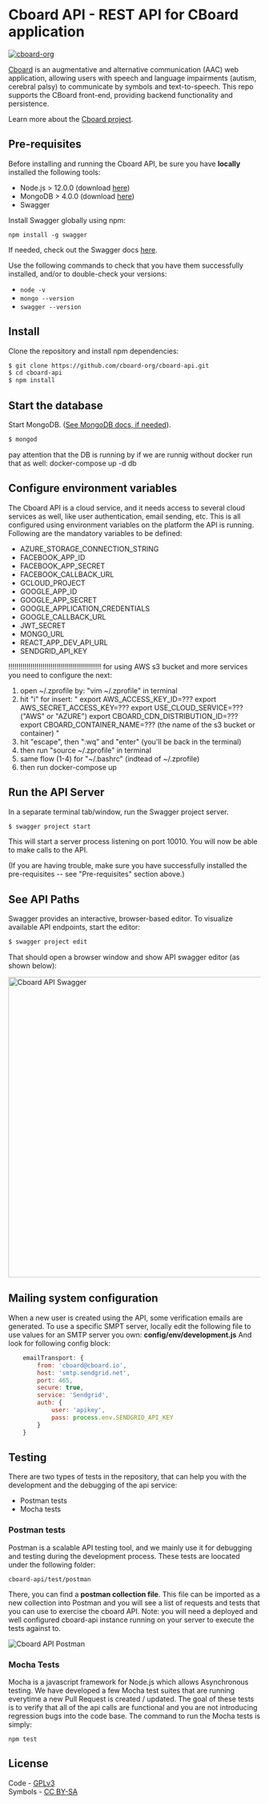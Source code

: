 # Cboard API - REST API for CBoard application

[![cboard-org](https://circleci.com/gh/cboard-org/cboard-api.svg?style=shield)](https://app.circleci.com/pipelines/github/cboard-org/cboard-api)

[Cboard](https://app.cboard.io/) is an augmentative and alternative communication (AAC) web application, allowing users with speech and language impairments (autism, cerebral palsy) to communicate by symbols and text-to-speech. This repo supports the CBoard front-end, providing backend functionality and persistence.

Learn more about the [Cboard project](https://github.com/cboard-org/cboard).

## Pre-requisites

Before installing and running the Cboard API, be sure you have **locally** installed the following tools:

- Node.js > 12.0.0 (download [here](https://nodejs.org/en/download/))
- MongoDB > 4.0.0 (download [here](https://docs.mongodb.com/manual/installation/))
- Swagger

Install Swagger globally using npm:

`npm install -g swagger`

If needed, check out the Swagger docs [here](https://github.com/swagger-api/swagger-node/blob/master/docs/install.md).

Use the following commands to check that you have them successfully installed, and/or to double-check your versions:

- `node -v`
- `mongo --version`
- `swagger --version`

## Install

Clone the repository and install npm dependencies:

```bash
$ git clone https://github.com/cboard-org/cboard-api.git
$ cd cboard-api
$ npm install
```

## Start the database

Start MongoDB. ([See MongoDB docs, if needed](https://docs.mongodb.com/manual/tutorial/manage-mongodb-processes/)).

```bash
$ mongod
```

pay attention that the DB is running by
if we are runnig without docker run that as well:
docker-compose up -d db

## Configure environment variables

The Cboard API is a cloud service, and it needs access to several cloud services as well, like user authentication, email sending, etc. This is all configured using environment variables on the platform the API is running. Following are the mandatory variables to be defined:

- AZURE_STORAGE_CONNECTION_STRING
- FACEBOOK_APP_ID
- FACEBOOK_APP_SECRET
- FACEBOOK_CALLBACK_URL
- GCLOUD_PROJECT
- GOOGLE_APP_ID
- GOOGLE_APP_SECRET
- GOOGLE_APPLICATION_CREDENTIALS
- GOOGLE_CALLBACK_URL
- JWT_SECRET
- MONGO_URL
- REACT_APP_DEV_API_URL
- SENDGRID_API_KEY

!!!!!!!!!!!!!!!!!!!!!!!!!!!!!!!!!!!!!!!!!!!!!!
for using AWS s3 bucket and more services you need to configure the next:

1. open ~/.zprofile by: "vim ~/.zprofile" in terminal
2. hit "i" for insert:
   "
   export AWS_ACCESS_KEY_ID=???
   export AWS_SECRET_ACCESS_KEY=???
   export USE_CLOUD_SERVICE=??? ("AWS" or "AZURE")
   export CBOARD_CDN_DISTRIBUTION_ID=???
   export CBOARD_CONTAINER_NAME=??? (the name of the s3 bucket or container)
   "
3. hit "escape", then ":wq" and "enter" (you'll be back in the terminal)
4. then run "source ~/.zprofile" in terminal
5. same flow (1-4) for "~/.bashrc" (indtead of ~/.zprofile)
6. then run docker-compose up

## Run the API Server

In a separate terminal tab/window, run the Swagger project server.

```bash
$ swagger project start
```

This will start a server process listening on port 10010. You will now be able to make calls to the API.

(If you are having trouble, make sure you have successfully installed the pre-requisites -- see "Pre-requisites" section above.)

## See API Paths

Swagger provides an interactive, browser-based editor. To visualize available API endpoints, start the editor:

```bash
$ swagger project edit
```

That should open a browser window and show API swagger editor (as shown below):

<img src='https://i.imgur.com/pt0eJVQ.png' width='600' alt='Cboard API Swagger'>

## Mailing system configuration

When a new user is created using the API, some verification emails are generated. To use a specific SMPT server, locally edit the following file to use values for an SMTP server you own:
**config/env/development.js**
And look for following config block:

```javascript
    emailTransport: {
        from: 'cboard@cboard.io',
        host: 'smtp.sendgrid.net',
        port: 465,
        secure: true,
        service: 'Sendgrid',
        auth: {
            user: 'apikey',
            pass: process.env.SENDGRID_API_KEY
        }
    }
```

## Testing

There are two types of tests in the repository, that can help you with the development and the debugging of the api service:

- Postman tests
- Mocha tests

### Postman tests

Postman is a scalable API testing tool, and we mainly use it for debugging and testing during the development process. These tests are loocated under the following folder:

```
cboard-api/test/postman
```

There, you can find a **postman collection file**. This file can be imported as a new collection into Postman and you will see a list of requests and tests that you can use to exercise the cboard API.
Note: you will need a deployed and well configured cboard-api instance running on your server to execute the tests against to.

![Cboard API Postman](public/images/postman.png)

### Mocha Tests

Mocha is a javascript framework for Node.js which allows Asynchronous testing. We have developed a few Mocha test suites that are running everytime a new Pull Request is created / updated.
The goal of these tests is to verify that all of the api calls are functional and you are not introducing regression bugs into the code base.
The command to run the Mocha tests is simply:

```
npm test
```

## License

Code - [GPLv3](https://github.com/shayc/cboard/blob/master/LICENSE)  
Symbols - [CC BY-SA](https://creativecommons.org/licenses/by-sa/2.0/uk/)
